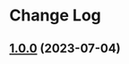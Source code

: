 # Change Log

## [1.0.0](https://github.com/AgoraIO-Usecase/AgoraChat-rn/releases/tag/callkit@1.0.0) (2023-07-04)